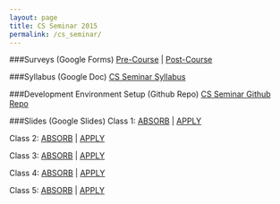 ```yaml
---
layout: page
title: CS Seminar 2015
permalink: /cs_seminar/
---
```


###Surveys (Google Forms)
<a href="https://docs.google.com/forms/d/1oiOVrVfHKTh0hsN6HfzZS2JwAKjWpWhN0dNG4Mhj_Qs/viewform" target="_blank">Pre-Course</a> | 
<a href="#" target="_blank">Post-Course</a> 

###Syllabus (Google Doc)
<a href="https://docs.google.com/document/d/1GIP3zDmVn3SpVdrwLWJTiRjcBN7qp0CvQL_StSw0qe4/edit?usp=sharing" target="_blank">CS Seminar Syllabus</a>

###Development Environment Setup (Github Repo)
<a href="https://github.com/austinjalexander/cs_seminar" target="_blank">CS Seminar Github Repo</a>

###Slides (Google Slides)
Class 1: 
<a href="https://docs.google.com/presentation/d/1X0TnuJwVWIecJ67fsk7a7aEvEXJbkQg1qoLtoiWygcA/pub?start=false&loop=false&delayms=3000" target="_blank">ABSORB</a> |
<a href="https://docs.google.com/presentation/d/1r8QpxlllRzSkh2Ncc5vjnuL6FRWScdFZYltGRT_3R78/pub?start=false&loop=false&delayms=3000" target="_blank">APPLY</a>

Class 2: 
<a href="https://docs.google.com/presentation/d/198Jttzbvqk-_sNFvXcNv5q529X4J_rcsFpozksF1Rec/pub?start=false&loop=false&delayms=3000" target="_blank">ABSORB</a> |
<a href="https://docs.google.com/presentation/d/1G-ObnxIYmp3iXYLJ6bimaND4T36jAa0z4KBx8DoRlIs/pub?start=false&loop=false&delayms=3000" target="_blank">APPLY</a>

Class 3: 
<a href="https://docs.google.com/presentation/d/1Ubhfu9NuqMHI-09qrFr3WhQM8QG4IDAJHxHBq1JvAtA/pub?start=false&loop=false&delayms=3000" target="_blank">ABSORB</a> |
<a href="https://docs.google.com/presentation/d/10DvKdKFs1q3Kz_uCb7_SfdJk8La7ZJQEALYatu27PZc/pub?start=false&loop=false&delayms=3000" target="_blank">APPLY</a>

Class 4: 
<a href="https://docs.google.com/presentation/d/10TZ3kK38zreXxQOQBrjfvdOWW3O35X2qvPneldn4jcg/pub?start=false&loop=false&delayms=3000" target="_blank">ABSORB</a> |
<a href="https://docs.google.com/presentation/d/1TcjDjWEYJb9x-TmRHd4LME45iNJxEJ8J5QszRDhchDE/pub?start=false&loop=false&delayms=3000" target="_blank">APPLY</a>

Class 5: 
<a href="https://docs.google.com/presentation/d/1YmlvR581jRlCqlL8fTyRHZZXKYNCBQw2r_40ksAaDM8/pub?start=false&loop=false&delayms=3000" target="_blank">ABSORB</a> |
<a href="https://docs.google.com/presentation/d/1-DAH3PUc3lwkk-GkzJR0_2erGMkrcUmmn7QZx8Ygbxc/pub?start=false&loop=false&delayms=3000" target="_blank">APPLY</a>

